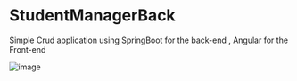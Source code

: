 # StudentManagerBack
Simple Crud application using SpringBoot for the back-end , Angular for the Front-end


![image](https://user-images.githubusercontent.com/53187839/115314045-5a646180-a16c-11eb-8ecc-69ddf5f7dcc0.png)
